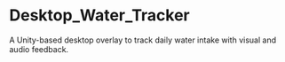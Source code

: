 # Desktop_Water_Tracker
A Unity-based desktop overlay to track daily water intake with visual and audio feedback.
